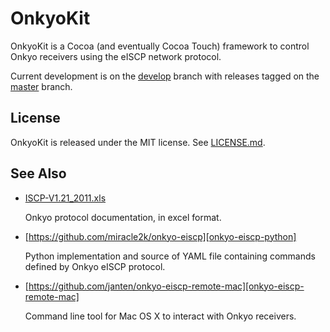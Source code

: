 # OnkyoKit

OnkyoKit is a Cocoa (and eventually Cocoa Touch) framework to control Onkyo
receivers using the eISCP network protocol.

Current development is on the
[develop](https://github.com/jhh/onkyokit/tree/develop) branch with releases
tagged on the [master](https://github.com/jhh/onkyokit/tree/master) branch.

## License

OnkyoKit is released under the MIT license. See [LICENSE.md][license].

## See Also

* [ISCP-V1.21_2011.xls][eiscp-protocol]

  Onkyo protocol documentation, in excel format.

* [https://github.com/miracle2k/onkyo-eiscp][onkyo-eiscp-python]

  Python implementation and source of YAML file containing commands defined by Onkyo eISCP protocol.
  
* [https://github.com/janten/onkyo-eiscp-remote-mac][onkyo-eiscp-remote-mac]

  Command line tool for Mac OS X to interact with Onkyo receivers.
  

[onkyo-eiscp-python]:https://github.com/miracle2k/onkyo-eiscp "Onkyo eISCP Control"
[onkyo-eiscp-remote-mac]:https://github.com/janten/onkyo-eiscp-remote-mac
[eiscp-protocol]:http://michael.elsdoerfer.name/onkyo/ISCP-V1.21_2011.xls "Integra Serial Communication Protocol for AV Receiver"
[license]:https://github.com/jhh/onkyokit/blob/master/LICENSE.md
